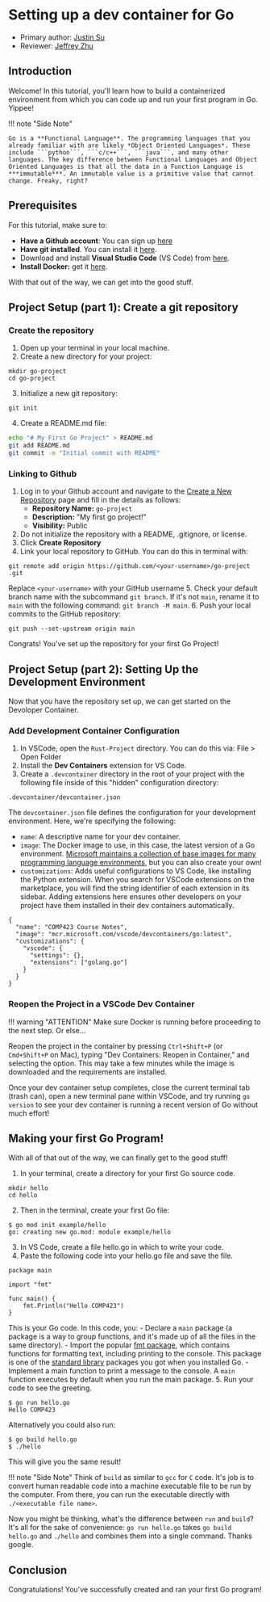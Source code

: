 # Setting up a dev container for Go

* Primary author: [Justin Su](https://github.com/jsu21ges)
* Reviewer: [Jeffrey Zhu](https://github.com/JeffJeffisawesome)

## Introduction

Welcome! In this tutorial, you'll learn how to build a containerized environment from which you can code up and run your first program in Go. Yippee!

!!! note "Side Note"

    Go is a **Functional Language**. The programming languages that you already familiar with are likely *Object Oriented Languages*. These include ```python```, ```c/c++```, ```java```, and many other languages. The key difference between Functional Languages and Object Oriented Languages is that all the data in a Function Language is ***immutable***. An immutable value is a primitive value that cannot change. Freaky, right?

## Prerequisites

For this tutorial, make sure to:

 - **Have a Github account**: You can sign up [here](https://github.com/)
 - **Have git installed**. You can install it [here](https://git-scm.com/book/en/v2/Getting-Started-Installing-Git).
 - Download and install **Visual Studio Code** (VS Code) from [here](https://code.visualstudio.com/).
 - **Install Docker:** get it [here](https://www.docker.com/products/docker-desktop).

With that out of the way, we can get into the good stuff.

## Project Setup (part 1): Create a git repository

### Create the repository
1. Open up your terminal in your local machine.
2. Create a new directory for your project:
```
mkdir go-project
cd go-project
```
3. Initialize a new git repository:
```
git init
```
4. Create a README.md file:
``` bash
echo "# My First Go Project" > README.md
git add README.md
git commit -m "Initial commit with README"
```

### Linking to Github
1. Log in to your Github account and navigate to the [Create a New Repository](https://github.com/new) page and fill in the details as follows:
     - **Repository Name:** ```go-project```
     - **Description:** "My first go project!"
     - **Visibility:** Public
2. Do not initialize the repository with a README, .gitignore, or license. 
3. Click **Create Repository**
4. Link your local repository to GitHub. You can do this in terminal with:
```
git remote add origin https://github.com/<your-username>/go-project .git
```
Replace `<your-username>` with your GitHub username
5. Check your default branch name with the subcommand `git branch`. If it's not `main`, rename it to `main` with the following command: `git branch -M main`.
6. Push your local commits to the GitHub repository:
```
git push --set-upstream origin main
```

Congrats! You've set up the repository for your first Go Project!

## Project Setup (part 2): Setting Up the Development Environment

Now that you have the repository set up, we can get started on the Devoloper Container.

### Add Development Container Configuration

1. In VSCode, open the ```Rust-Project``` directory. You can do this via: File > Open Folder
2. Install the **Dev Containers** extension for VS Code.
3. Create a ```.devcontainer``` directory in the root of your project with the following file inside of this "hidden" configuration directory:
```
.devcontainer/devcontainer.json
```

The `devcontainer.json` file defines the configuration for your development environment. Here, we're specifying the following:

- `name`: A descriptive name for your dev container.
- `image`: The Docker image to use, in this case, the latest version of a Go environment. [Microsoft maintains a collection of base images for many programming language environments](https://hub.docker.com/r/microsoft/vscode-devcontainers), but you can also create your own!
- `customizations`: Adds useful configurations to VS Code, like installing the Python extension. When you search for VSCode extensions on the marketplace, you will find the string identifier of each extension in its sidebar. Adding extensions here ensures other developers on your project have them installed in their dev containers automatically.

```
{
  "name": "COMP423 Course Notes",
  "image": "mcr.microsoft.com/vscode/devcontainers/go:latest",
  "customizations": {
    "vscode": {
      "settings": {},
      "extensions": ["golang.go"]
    }
  }
}
```

### Reopen the Project in a VSCode Dev Container

!!! warning "ATTENTION"
    Make sure Docker is running before proceeding to the next step. Or else...

Reopen the project in the container by pressing `Ctrl+Shift+P` (or `Cmd+Shift+P` on Mac), typing "Dev Containers: Reopen in Container," and selecting the option. This may take a few minutes while the image is downloaded and the requirements are installed.

Once your dev container setup completes, close the current terminal tab (trash can), open a new terminal pane within VSCode, and try running `go version` to see your dev container is running a recent version of Go without much effort!

## Making your first Go Program!

With all of that out of the way, we can finally get to the good stuff!

1. In your terminal, create a directory for your first Go source code.
```
mkdir hello
cd hello
```
2. Then in the terminal, create your first Go file:
```
$ go mod init example/hello
go: creating new go.mod: module example/hello
```
3. In VS Code, create a file hello.go in which to write your code.
4. Paste the following code into your hello.go file and save the file.
```
package main

import "fmt"

func main() {
    fmt.Println("Hello COMP423")
}
```
 This is your Go code. In this code, you: 
    - Declare a `main` package (a package is a way to group functions, and it's made up of all the files in the same directory).
    - Import the popular [fmt package](https://pkg.go.dev/fmt/), which contains functions for formatting text, including printing to the console. This package is one of the [standard library](https://pkg.go.dev/std) packages you got when you installed Go.
    - Implement a main function to print a message to the console. A `main` function executes by default when you run the main package.
5. Run your code to see the greeting.
```
$ go run hello.go
Hello COMP423
```
Alternatively you could also run:
```
$ go build hello.go
$ ./hello
```
This will give you the same result!

!!! note "Side Note"
    Think of `build` as similar to `gcc` for `C` code. It's job is to convert human readable code into a machine executable file to be run by the computer. From there, you can run the executable directly with `./<executable file name>`.

Now you might be thinking, what's the difference between `run` and `build`? It's all for the sake of convenience: ```go run hello.go``` takes ```go build hello.go``` and ```./hello``` and combines them into a single command. Thanks google.

## Conclusion

Congratulations! You've successfully created and ran your first Go program!